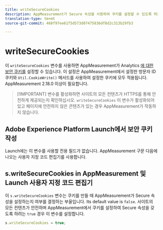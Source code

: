 ```yaml
---
title: writeSecureCookies
description: AppMeasurement가 Secure 속성을 사용하여 쿠키를 설정할 수 있도록 허용합니다.
translation-type: tm+mt
source-git-commit: 468f97ee61f5d573d07475836df8d2c313b29fb3

---
```



# writeSecureCookies

이 `writeSecureCookies` 변수를 사용하면 AppMeasurement가 Analytics [에 대한 보안 쿠키를](https://en.wikipedia.org/wiki/Secure_cookie) 설정할 수 있습니다. 이 설정은 AppMeasurement에서 설정한 방문자 ID 쿠키와 `Util.CookieWrite()` 메서드를 사용하여 설정한 쿠키에 모두 적용됩니다. AppMeasurement 2.18.0 이상이 필요합니다.

> [!IMPORTANT] 변수를 활성화하면 사이트의 모든 컨텐츠가 HTTPS를 통해 안전하게 제공되는지 확인하십시오. `writeSecureCookies` 이 변수가 활성화되어 있고 페이지에 안전하지 않은 콘텐츠가 있는 경우 AppMeasurement가 작동하지 않습니다.

## Adobe Experience Platform Launch에서 보안 쿠키 작성

Launch에는 이 변수를 사용할 전용 필드가 없습니다. AppMeasurement 구문 다음에 나오는 사용자 지정 코드 편집기를 사용합니다.

## s.writeSecureCookies in AppMeasurement 및 Launch 사용자 지정 코드 편집기

이 `s.writeSecureCookies` 변수는 쿠키를 만들 때 AppMeasurement가 Secure 속성을 설정하는지 여부를 결정하는 부울입니다. Its default value is `false`. 사이트의 모든 컨텐츠가 안전하며 AppMeasurement에서 쿠키를 설정하여 Secure 속성을 갖도록 하려는 `true` 경우 이 변수를 설정합니다.

```js
s.writeSecureCookies = true;
```
